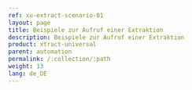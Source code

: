 ```yaml
---
ref: xu-extract-scenario-01
layout: page
title: Beispiele zur Aufruf einer Extraktion
description: Beispiele zur Aufruf einer Extraktion
product: xtract-universal
parent: automation
permalink: /:collection/:path
weight: 13
lang: de_DE
---
```

